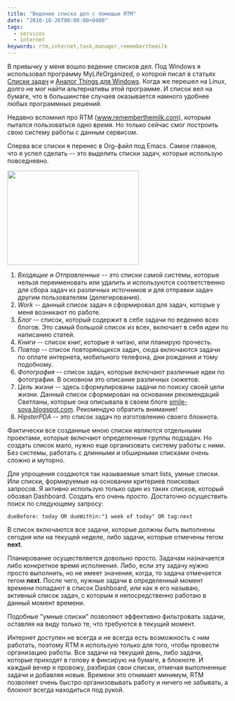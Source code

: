 ```yaml
---
title: "Ведение списка дел с помощью RTM"
date: "2010-10-26T00:00:00+0400"
tags:
  - services
  - internet
keywords: rtm,internet,task,manager,rememberthemilk
---
```

В привычку у меня вошло ведение списков дел. Под Windows я использовал программу MyLifeOrganized, о которой писал в статьях <a href="/2010/08/28/mylifeorganized/">Списки задач</a> и <a href="/2010/04/07/analog-things-dlya-windows/">Аналог Things для Windows</a>. Когда же перешел на Linux, долго не мог найти альтернативы этой программе. И список вел на бумаге, что в большинстве случаев оказывается намного удобнее любых программных решений.

Недавно вспомнил про RTM (<a href="http://www.rememberthemilk.com/" rel="nofollow">www.rememberthemilk.com</a>), которым пытался пользоваться одно время. Но только сейчас смог построить свою систему работы с данным сервисом.

Сперва все списки я перенес в Org-файл под Emacs. Самое главное, что я успел сделать -- это выделить списки задач, которые использую повседневно.

<a href="https://static.juev.org/2010/10/rtm-list.png"><img src="https://static.juev.org/2010/10/rtm-list-300x215.png" width="300" height="215" class="aligncenter size-medium wp-image-1247" /></a>

<ol>
	<li><em>Входящие</em> и <em>Отправленные</em> -- это списки самой системы, которые нельзя переименовать или удалить и используются соответственно для сбора задач из различных источников и для отправки задач другим пользователям (делегирования).</li>
	<li><em>Work</em> -- данный список задач я сформировал для задач, которые у меня возникают по работе. </li>
	<li><em>Блог</em> -- список, который содержит в себе задачи по ведению всех блогов. Это самый большой список из всех, включает в себя идеи по написанию статей.</li>
	<li><em>Книги</em> -- список книг, которые я читаю, или планирую прочесть.</li>
	<li><em>Повтор</em> -- список повторяющихся задач, сюда включаются задачи по оплате интернета, мобильного телефона, дни рождения и тому подобному.</li>
	<li><em>Фотография</em> -- список задач, которые включают различные идеи по фотографии. В основном это описание различных сюжетов.</li>
	<li><em>Цель жизни</em> -- здесь сформулированы задачи по поиску своей цели жизни. Данный список сформирован на основании рекомендаций Светланы, которые она описывала в своем блоге <a href="http://smile-sova.blogspot.com/2010/02/1.html" rel="nofollow">smile-sova.blogspot.com</a>. Рекомендую обратить внимание!</li>
	<li><em>HipsterPDA</em> -- это список задач по изготовлению своего блокнота.</li>
</ol>
Фактически все созданные мною списки являются отдельными проектами, которые включают определенные группы подзадач. Но создать список мало, нужно еще организовать систему работы с ними. Без системы, работать с длинными и обширными списками очень сложно и муторно.

Для упрощения создаются так называемые smart lists, умные списки. Или списки, формируемые на основании критериев поисковых запросов. Я активно использую только один из таких списков, который обозвал Dashboard. Создать его очень просто. Достаточно осуществить поиск по следующему запросу:
<pre><code>dueBefore: today OR dueWithin:"1 week of today" OR tag:next</code></pre>
В список включаются все задачи, которые должны быть выполнены сегодня или на текущей неделе, либо задачи, которые отмечены тегом <strong>next</strong>.

Планирование осуществляется довольно просто. Задачам назначается либо конкретное время исполнения. Либо, если эту задачу нужно просто выполнить, но не имеет значения, когда, то задача отмечается тегом <strong>next</strong>. После чего, нужные задачи в определенный момент времени попадают в список Dashboard, или как я его называю, активный список задач, с которым я непосредственно работаю в данный момент времени.

Подобные "умные списки" позволяют эффективно фильтровать задачи, оставляя на виду только те, что требуются в текущий момент.

Интернет доступен не всегда и не всегда есть возможность с ним работать, поэтому RTM я использую только для того, чтобы провести организацию работы. Все задачи на текущий день, либо задачи, которые приходят в голову я фиксирую на бумаге, в блокноте. И каждый вечер я провожу, разбирая свои списки, отмечая выполненные задачи и добавляя новые. Времени это отнимает минимум, RTM позволяет очень быстро организовывать работу и ничего не забывать, а блокнот всегда находиться под рукой.
